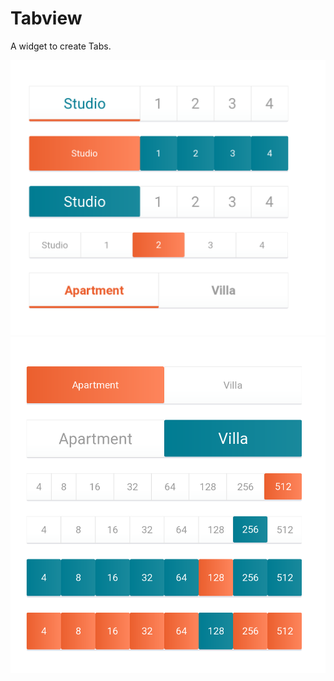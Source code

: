# Tabview
A widget to create Tabs.

![Screenshot 1](/app/src/main/res/raw/ss_1.png?raw=true "Screenshot 1") ![Screenshot 2](/app/src/main/res/raw/ss_2.png?raw=true "Screenshot 2")


